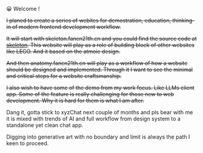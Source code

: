 😀 Welcome !

~~I planed to create a series of webites for demostration, education, thinking-in of modern frontend development workflow.~~  

~~It will start with skeleton.fancn21th.cn and you could find the source code at [skeleton](https://github.com/fancn21th/skeleton). This website will play as a role of building block of other websites like LEGO. And it based on the atmoic design.~~

~~And then anatomy.fancn21th.cn will play as a workflow of how a website should be designed and implemented. Through it I want to see the minimal and critical steps for a website craftsmanship.~~

~~I also wish to have some of the demo from my work focus. Like LLMs client app. Some of the feature is really challenging for those new to web development. Why it is hard for them is what I am after.~~

Dang it, gotta stick to xyzChat next couple of months and pls bear with me it is mixed with trends of AI and full workflow from design system to a standalone yet clean chat app.

Digging into generative art with no boundary and limit is always the path I keen to proceed.

